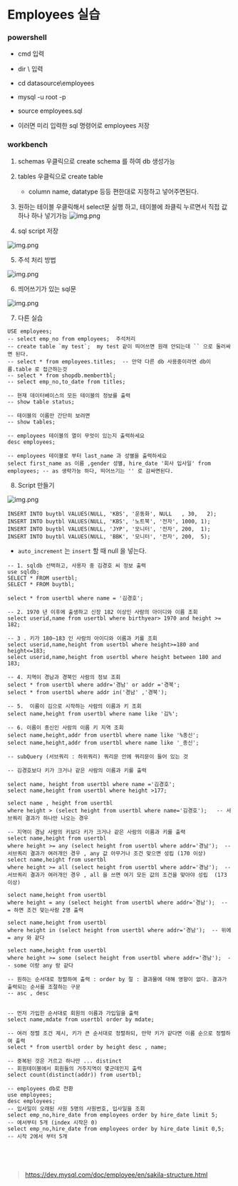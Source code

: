 # Employees 실습

### powershell 
- cmd 입력
- dir \ 입력
- cd datasource\employees
- mysql -u root -p
- source employees.sql

- 이러면 미리 입력한 sql 명령어로 employees 저장

### workbench

1. schemas 우클릭으로  create schema 를 하여 db 생성가능
2. tables 우클릭으로 create table
   - column name, datatype 등등 편한대로 지정하고 넣어주면된다.

3. 원하는 테이블 우클릭해서 select문 실행 하고, 테이블에 좌클릭 누르면서 직접 값 하나 하나 넣기가능
![img.png](../picture/db111.png)

4. sql script 저장

![img.png](../picture/db112.png)

5. 주석 처리 방법

![img.png](../picture/db113.png)


6. 띄어쓰기가 있는 sql문

![img.png](../picture/db114.png)

7. 다른 실습
```agsl
USE employees;
-- select emp_no from employees;  주석처리
-- create table `my test`;  my test 같이 띄어쓰면 원래 안되는데 `` 으로 둘러싸면 된다.
-- select * from employees.titles;  -- 만약 다른 db 사용중이라면 db이름.table 로 접근하는것
-- select * from shopdb.membertbl;
-- select emp_no,to_date from titles;

-- 현재 데이터베이스의 모든 테이블의 정보를 출력
-- show table status;

-- 테이블의 이름만 간단히 보려면
-- show tables;

-- employees 테이블의 열이 무엇이 있는지 출력하세요
desc employees;

-- employees 테이블로 부터 last_name 과 성별을 출력하세요
select first_name as 이름 ,gender 성별, hire_date '회사 입사일' from employees; -- as 생략가능 하다, 띄어쓰기는 '' 로 감싸면된다.
```

8. Script 만들기

![img.png](../picture/db115.png)

```agsl
INSERT INTO buytbl VALUES(NULL, 'KBS', '운동화', NULL   , 30,   2);
INSERT INTO buytbl VALUES(NULL, 'KBS', '노트북', '전자', 1000, 1);
INSERT INTO buytbl VALUES(NULL, 'JYP', '모니터', '전자', 200,  1);
INSERT INTO buytbl VALUES(NULL, 'BBK', '모니터', '전자', 200,  5);
```

- `auto_increment` 는 `insert` 할 때 null 을 넣는다.


```agsl
-- 1. sqldb 선택하고, 사용자 중 김경호 씨 정보 출력
use sqldb;
SELECT * FROM usertbl;
SELECT * FROM buytbl;

select * from usertbl where name = '김경호';

-- 2. 1970 년 이후에 출생하고 신장 182 이상인 사람의 아이디와 이름 조회
select userid,name from usertbl where birthyear> 1970 and height >= 182;

-- 3 . 키가 180~183 인 사람의 아이디와 이름과 키를 조회 
select userid,name,height from usertbl where height>=180 and height<=183;
select userid,name,height from usertbl where height between 180 and 183;

-- 4. 지역이 경남과 경북인 사람의 정보 조회
select * from usertbl where addr='경남' or addr ='경북'; 
select * from usertbl where addr in('경남' ,'경북'); 

-- 5.  이름이 김으로 시작하는 사람의 이름과 키 조회
select name,height from usertbl where name like '김%';

-- 6. 이름이 종신인 사람의 이름 키 지역 조회
select name,height,addr from usertbl where name like '%종신';
select name,height,addr from usertbl where name like '_종신';

-- subQuery (서브쿼리 : 하위쿼리) 쿼리문 안에 쿼리문이 들어 있는 것

-- 김경호보다 키가 크거나 같은 사람의 이름과 키를 출력

select name, height from usertbl where name ='김경호';
select name,height from usertbl where height >177;

select name , height from usertbl 
where height > (select height from usertbl where name='김경호');   -- 서브쿼리 결과가 하나만 나오는 경우

-- 지역이 경남 사람의 키보다 키가 크거나 같은 사람의 이름과 키를 출력
select name,height from usertbl 
where height >= any (select height from usertbl where addr='경남');  -- 서브쿼리 결과가 여러개인 경우 , any 값 아무거나 조건 맞으면 성립 (170 이상)
select name,height from usertbl 
where height >= all (select height from usertbl where addr='경남');  -- 서브쿼리 결과가 여러개인 경우 , all 을 쓰면 여기 모든 값의 조건을 맞아야 성립  (173 이상)

select name,height from usertbl 
where height = any (select height from usertbl where addr='경남');  -- = 하면 조건 맞는사람 2명 출력

select name,height from usertbl 
where height in (select height from usertbl where addr='경남');  -- 위에 = any 와 같다

select name,height from usertbl 
where height >= some (select height from usertbl where addr='경남');  -- some 이랑 any 랑 같다

-- 원하는 순서대로 정렬하여 출력 : order by 절 : 결과물에 대해 영향이 없다. 결과가 출력되는 순서를 조절하는 구문
-- asc , desc


-- 먼저 가입한 순서대로 회원의 이름과 가입일을 출력
select name,mdate from usertbl order by mdate;

-- 여러 정렬 조건 제시, 키가 큰 순서대로 정렬하되, 만약 키가 같다면 이름 순으로 정렬하여 출력
select * from usertbl order by height desc , name;

-- 중복된 것은 거르고 하나만 ... distinct 
-- 회원테이블에서 회원들의 거주지역이 몇군데인지 출력
select count(distinct(addr)) from usertbl;

-- employees db로 전환  
use employees;
desc employees;
-- 입사일이 오래된 사원 5명의 사원번호, 입사일을 조회
select emp_no,hire_date from employees order by hire_date limit 5;    -- 에서부터 5개 (index 시작은 0)
select emp_no,hire_date from employees order by hire_date limit 0,5;  -- 시작 2에서 부터 5개





```










> https://dev.mysql.com/doc/employee/en/sakila-structure.html


